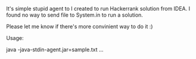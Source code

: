 It's simple stupid agent to I created to run Hackerrank solution from IDEA.
I found no way to send file to System.in to run a solution. 

Please let me know if there's more convinient way to do it :)

Usage:

java -java-stdin-agent.jar=sample.txt ... 
